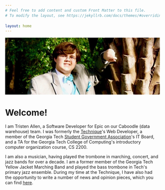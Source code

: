 ```yaml
---
# Feel free to add content and custom Front Matter to this file.
# To modify the layout, see https://jekyllrb.com/docs/themes/#overriding-theme-defaults

layout: home
---
```


![banner](images/banner.png)

# Welcome!
I am Tristen Allen, a Software Developer for Epic on our Caboodle (data warehouse) team. I was formerly the [Technique](http://nique.net)'s Web Developer, a member of the Georgia Tech [Student Government Association](http://sga.gatech.edu)'s IT Board, and a TA for the Georgia Tech College of Computing's introductory computer organization course, CS 2200.

I am also a musician, having played the trombone in marching, concert, and jazz bands for over a decade. I am a former member of the Georgia Tech Yellow Jacket Marching Band and played the bass trombone in Tech's primary jazz ensemble. During my time at the Technique, I have also had the opportunity to write a number of news and opinion pieces, which you can find [here](http://nique.net/author/tristen-allen/).
